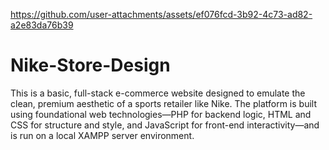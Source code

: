     
https://github.com/user-attachments/assets/ef076fcd-3b92-4c73-ad82-a2e83da76b39

# Nike-Store-Design
This is a basic, full-stack e-commerce website designed to emulate the clean, premium aesthetic of a sports retailer like Nike. The platform is built using foundational web technologies—PHP for backend logic, HTML and CSS for structure and style, and JavaScript for front-end interactivity—and is run on a local XAMPP server environment.
